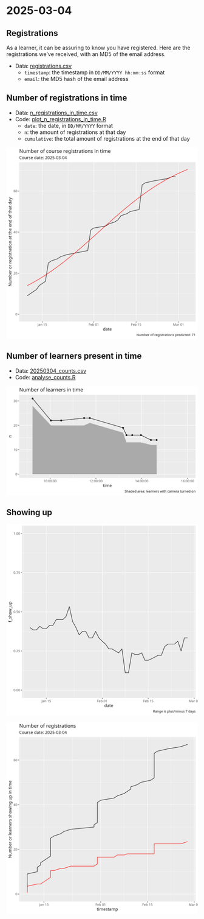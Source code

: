 # 2025-03-04

## Registrations

As a learner, it can be assuring to know you have registered.
Here are the registrations we've received,
with an MD5 of the email address.

- Data: [registrations.csv](registrations.csv)
    - `timestamp`: the timestamp in `DD/MM/YYYY hh:mm:ss`
      format
    - `email`: the MD5 hash of the email address

## Number of registrations in time

- Data: [n_registrations_in_time.csv](n_registrations_in_time.csv)
- Code: [plot_n_registrations_in_time.R](plot_n_registrations_in_time.R)
    - `date`: the date, in `DD/MM/YYYY` format
    - `n`: the amount of registrations at that day
    - `cumulative`: the total amount of registrations
      at the end of that day

![Number of registrations in time and predictions](n_registrations_in_time_and_predictions.png)


## Number of learners present in time

- Data: [20250304_counts.csv](20250304_counts.csv)
- Code: [analyse_counts.R](analyse_counts.R)

![Number of learners in time](n_learners_in_time.png)

## Showing up

![Fraction of the learners showing up in time](f_show_up_in_time.png)

![Number of learners showing up in time](n_show_up_in_time.png)
